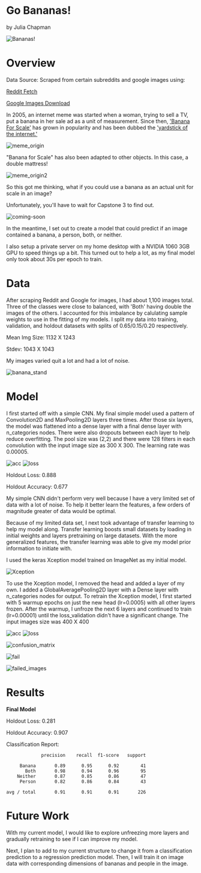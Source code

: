 # Go Bananas!

by Julia Chapman

![Bananas!](graphics/keep-calm-and-go-bananas-21.png)

# Overview
Data Source: Scraped from certain subreddits and google images using:

[Reddit Fetch](https://github.com/nobodyme/reddit-fetch)

[Google Images Download](https://github.com/hardikvasa/google-images-download)

In 2005, an internet meme was started when a woman, trying to sell a TV, put a banana in her sale ad as a unit of measurement. Since then, ['Banana For Scale'](https://knowyourmeme.com/memes/banana-for-scale) has grown in popularity and has been dubbed the ['yardstick of the internet.'](https://www.dailydot.com/unclick/banana-for-scale-meme-history/)

![meme_origin](graphics/meme1.jpg)

"Banana for Scale" has also been adapted to other objects. In this case, a double mattress!

![meme_origin2](graphics/meme2.jpg)

So this got me thinking, what if you could use a banana as an actual unit for scale in an image?

Unfortunately, you'll have to wait for Capstone 3 to find out.

![coming-soon](graphics/coming+soon.jpg)

In the meantime, I set out to create a model that could predict if an image contained a banana, a person, both, or neither.

I also setup a private server on my home desktop with a NVIDIA 1060 3GB GPU to speed things up a bit. This turned out to help a lot, as my final model only took about 30s per epoch to train.

# Data

After scraping Reddit and Google for images, I had about 1,100 images total. Three of the classes were close to balanced, with 'Both' having double the images of the others. I accounted for this imbalance by calulating sample weights to use in the fitting of my models. I split my data into training, validation, and holdout datasets with splits of 0.65/0.15/0.20 respectively.

Mean Img Size: 1132 X 1243

Stdev: 1043 X 1043

My images varied quit a lot and had a lot of noise.

![banana_stand](graphics/banana_stand.jpg)

# Model

I first started off with a simple CNN. My final simple model used a pattern of Convolution2D and MaxPooling2D layers three times. After those six layers, the model was flattened into a dense layer with a final dense layer with n_categories nodes. There were also dropouts between each layer to help reduce overfitting. The pool size was (2,2) and there were 128 filters in each convolution with the input image size as 300 X 300. The learning rate was 0.00005.

![acc](graphics/Simple_CNN_acc_hist.png)
![loss](graphics/Simple_CNN_loss_hist.png)

Holdout Loss: 0.888

Holdout Accuracy: 0.677

My simple CNN didn't perform very well because I have a very limited set of data with a lot of noise. To help it better learn the features, a few orders of magnitude greater of data would be optimal.

Because of my limited data set, I next took advantage of transfer learning to help my model along. Transfer learning boosts small datasets by loading in initial weights and layers pretraining on large datasets. With the more generalized features, the transfer learning was able to give my model prior information to initiate with.

I used the keras Xception model trained on ImageNet as my initial model. 

![Xception](graphics/imagenet_xception_flow.png)

To use the Xception model, I removed the head and added a layer of my own. I added a GlobalAveragePooling2D layer with a Dense layer with n_categories nodes for output.
To retrain the Xception model, I first started with 5 warmup epochs on just the new head (lr=0.0005) with all other layers frozen.
After the warmup, I unfroze the next 6 layers and continued to train (lr=0.00001) until the loss_validation didn't have a significant change. The input images size was 400 X 400

![acc](graphics/Transfer_CNN_acc_hist.png)
![loss](graphics/Transfer_CNN_loss_hist.png)

![confusion_matrix](graphics/Confusion_Matrix_with_weights.png)

![fail](graphics/fail.jpg)

![failed_images](graphics/failed_images.png)

# Results

**Final Model**

Holdout Loss: 0.281

Holdout Accuracy: 0.907

Classification Report:

```
             precision    recall  f1-score   support

     Banana       0.89      0.95      0.92        41
       Both       0.98      0.94      0.96        95
    Neither       0.87      0.85      0.86        47
     Person       0.82      0.86      0.84        43

avg / total       0.91      0.91      0.91       226
```

# Future Work

With my current model, I would like to explore unfreezing more layers and gradually retraining to see if I can improve my model.

Next, I plan to add to my current structure to change it from a classification prediction to a regression prediction model. Then, I will train it on image data with corresponding dimensions of bananas and people in the image.

